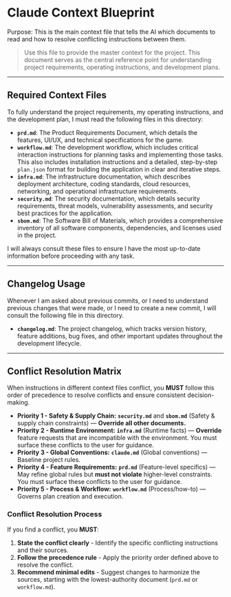 # Claude Context Blueprint

Purpose: This is the main context file that tells the AI which documents to read and how to resolve conflicting instructions between them.

> Use this file to provide the master context for the project. This document serves as the central reference point for understanding project requirements, operating instructions, and development plans.

---

## Required Context Files

To fully understand the project requirements, my operating instructions, and the development plan, I must read the following files in this directory:

- **`prd.md`**: The Product Requirements Document, which details the features, UI/UX, and technical specifications for the game.
- **`workflow.md`**: The development workflow, which includes critical interaction instructions for planning tasks and implementing those tasks. This also includes installation instructions and a detailed, step-by-step `plan.json` format for building the application in clear and iterative steps.
- **`infra.md`**: The infrastructure documentation, which describes deployment architecture, coding standards, cloud resources, networking, and operational infrastructure requirements.
- **`security.md`**: The security documentation, which details security requirements, threat models, vulnerability assessments, and security best practices for the application.
- **`sbom.md`**: The Software Bill of Materials, which provides a comprehensive inventory of all software components, dependencies, and licenses used in the project.
<!-- * **`tests.md`**: The testing documentation, which outlines test strategies, test cases, testing frameworks, and quality assurance procedures for the project. -->

I will always consult these files to ensure I have the most up-to-date information before proceeding with any task.

---

## Changelog Usage

Whenever I am asked about previous commits, or I need to understand previous changes that were made, or I need to create a new commit, I will consult the following file in this directory.

- **`changelog.md`**: The project changelog, which tracks version history, feature additions, bug fixes, and other important updates throughout the development lifecycle.

---

## Conflict Resolution Matrix

When instructions in different context files conflict, you **MUST** follow this order of precedence to resolve conflicts and ensure consistent decision-making.

- **Priority 1 - Safety & Supply Chain:** **`security.md`** and **`sbom.md`** (Safety & supply chain constraints) — **Override all other documents.**
- **Priority 2 - Runtime Environment:** **`infra.md`** (Runtime facts) — **Override** feature requests that are incompatible with the environment. You must surface these conflicts to the user for guidance.
- **Priority 3 - Global Conventions:** **`claude.md`** (Global conventions) — Baseline project rules.
- **Priority 4 - Feature Requirements:** **`prd.md`** (Feature-level specifics) — May refine global rules but **must not violate** higher-level constraints. You must surface these conflicts to the user for guidance.
- **Priority 5 - Process & Workflow:** **`workflow.md`** (Process/how-to) — Governs plan creation and execution.

### Conflict Resolution Process

If you find a conflict, you **MUST**:

1. **State the conflict clearly** - Identify the specific conflicting instructions and their sources.
2. **Follow the precedence rule** - Apply the priority order defined above to resolve the conflict.
3. **Recommend minimal edits** - Suggest changes to harmonize the sources, starting with the lowest-authority document (`prd.md` or `workflow.md`).
